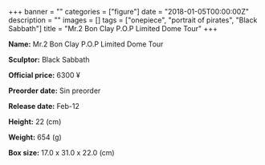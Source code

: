 +++
banner = ""
categories = ["figure"]
date = "2018-01-05T00:00:00Z"
description = ""
images = []
tags = ["onepiece", "portrait of pirates", "Black Sabbath"]
title = "Mr.2 Bon Clay P.O.P Limited Dome Tour"
+++

**Name:** Mr.2 Bon Clay P.O.P Limited Dome Tour

**Sculptor:** Black Sabbath

**Official price:** 6300 ¥

**Preorder date:** Sin preorder

**Release date:** Feb-12

**Height:** 22 (cm)

**Weight:** 654 (g)

**Box size:** 17.0 x 31.0 x 22.0 (cm)
